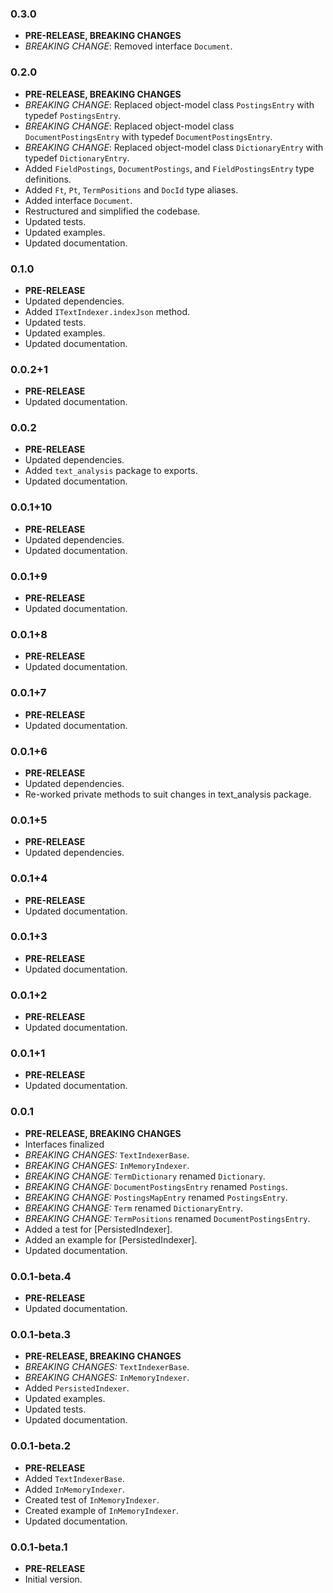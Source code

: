 <!-- 
BSD 3-Clause License
Copyright (c) 2022, GM Consult Pty Ltd
All rights reserved. 
-->

### 0.3.0

- **PRE-RELEASE, BREAKING CHANGES**
- *BREAKING CHANGE*: Removed interface `Document`.

### 0.2.0

- **PRE-RELEASE, BREAKING CHANGES**
- *BREAKING CHANGE*: Replaced object-model class `PostingsEntry` with typedef `PostingsEntry`.
- *BREAKING CHANGE*: Replaced object-model class `DocumentPostingsEntry` with typedef `DocumentPostingsEntry`.
- *BREAKING CHANGE*: Replaced object-model class `DictionaryEntry` with typedef `DictionaryEntry`.
- Added `FieldPostings`, `DocumentPostings`, and `FieldPostingsEntry`  type definitions.
- Added `Ft`, `Pt`, `TermPositions` and `DocId` type aliases.
- Added interface `Document`.
- Restructured and simplified the codebase.
- Updated tests.
- Updated examples.
- Updated documentation.

### 0.1.0

- **PRE-RELEASE**
- Updated dependencies.
- Added `ITextIndexer.indexJson` method.
- Updated tests.
- Updated examples.
- Updated documentation.

### 0.0.2+1

- **PRE-RELEASE**
- Updated documentation.

### 0.0.2

- **PRE-RELEASE**
- Updated dependencies.
- Added `text_analysis` package to exports.
- Updated documentation.

### 0.0.1+10

- **PRE-RELEASE**
- Updated dependencies.
- Updated documentation.

### 0.0.1+9

- **PRE-RELEASE**
- Updated documentation.

### 0.0.1+8

- **PRE-RELEASE**
- Updated documentation.

### 0.0.1+7

- **PRE-RELEASE**
- Updated documentation.

### 0.0.1+6

- **PRE-RELEASE**
- Updated dependencies.
- Re-worked private methods to suit changes in text_analysis package.

### 0.0.1+5

- **PRE-RELEASE**
- Updated dependencies.

### 0.0.1+4

- **PRE-RELEASE**
- Updated documentation.

### 0.0.1+3

- **PRE-RELEASE**
- Updated documentation.

### 0.0.1+2

- **PRE-RELEASE**
- Updated documentation.

### 0.0.1+1

- **PRE-RELEASE**
- Updated documentation.

### 0.0.1

- **PRE-RELEASE, BREAKING CHANGES**
- Interfaces finalized
- *BREAKING CHANGES:* `TextIndexerBase`.
- *BREAKING CHANGES:* `InMemoryIndexer`.
- *BREAKING CHANGE:* `TermDictionary` renamed `Dictionary`.
- *BREAKING CHANGE:* `DocumentPostingsEntry` renamed `Postings`.
- *BREAKING CHANGE:* `PostingsMapEntry` renamed `PostingsEntry`.
- *BREAKING CHANGE:* `Term` renamed `DictionaryEntry`.
- *BREAKING CHANGE:* `TermPositions` renamed `DocumentPostingsEntry`.
- Added a test for [PersistedIndexer].
- Added an example for [PersistedIndexer].
- Updated documentation.

### 0.0.1-beta.4

- **PRE-RELEASE**
- Updated documentation.

### 0.0.1-beta.3

- **PRE-RELEASE, BREAKING CHANGES**
- *BREAKING CHANGES:* `TextIndexerBase`.
- *BREAKING CHANGES:* `InMemoryIndexer`.
- Added `PersistedIndexer`.
- Updated examples.
- Updated tests.
- Updated documentation.

### 0.0.1-beta.2

- **PRE-RELEASE**
- Added `TextIndexerBase`.
- Added `InMemoryIndexer`.
- Created test of `InMemoryIndexer`.
- Created example of `InMemoryIndexer`.
- Updated documentation.

### 0.0.1-beta.1

- **PRE-RELEASE**
- Initial version.